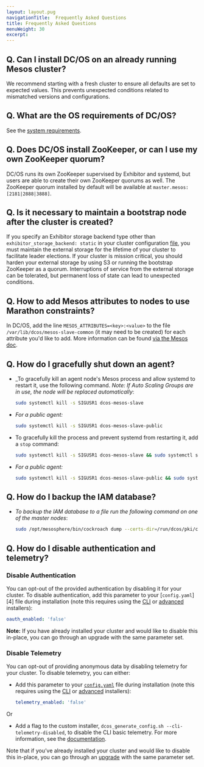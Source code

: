 ```yaml
---
layout: layout.pug
navigationTitle:  Frequently Asked Questions
title: Frequently Asked Questions
menuWeight: 30
excerpt:
---
```


<!-- This source repo for this topic is https://github.com/dcos/dcos-docs -->


## Q. Can I install DC/OS on an already running Mesos cluster?
We recommend starting with a fresh cluster to ensure all defaults are set to expected values. This prevents unexpected conditions related to mismatched versions and configurations.

## Q. What are the OS requirements of DC/OS?
See the [system requirements](/1.11/installing-upgrading/custom/system-requirements/).

## Q. Does DC/OS install ZooKeeper, or can I use my own ZooKeeper quorum?
DC/OS runs its own ZooKeeper supervised by Exhibitor and systemd, but users are able to create their own ZooKeeper quorums as well. The ZooKeeper quorum installed by default will be available at `master.mesos:[2181|2888|3888]`.

## Q. Is it necessary to maintain a bootstrap node after the cluster is created?
If you specify an Exhibitor storage backend type other than `exhibitor_storage_backend: static` in your cluster configuration [file](/1.11/installing-upgrading/custom/configuration/configuration-parameters/), you must maintain the external storage for the lifetime of your cluster to facilitate leader elections. If your cluster is mission critical, you should harden your external storage by using S3 or running the bootstrap ZooKeeper as a quorum. Interruptions of service from the external storage can be tolerated, but permanent loss of state can lead to unexpected conditions.

## Q. How to add Mesos attributes to nodes to use Marathon constraints?

In DC/OS, add the line `MESOS_ATTRIBUTES=<key>:<value>` to the file `/var/lib/dcos/mesos-slave-common` (it may need to be created) for each attribute you'd like to add. More information can be found [via the Mesos doc](http://mesos.apache.org/documentation/latest/attributes-resources/).

## Q. How do I gracefully shut down an agent?

- _To gracefully kill an agent node's Mesos process and allow systemd to restart it, use the following command. _Note: If Auto Scaling Groups are in use, the node will be replaced automatically_:

    ```bash
    sudo systemctl kill -s SIGUSR1 dcos-mesos-slave
    ```
- _For a public agent:_

    ```bash
    sudo systemctl kill -s SIGUSR1 dcos-mesos-slave-public
    ```

- To gracefully kill the process and prevent systemd from restarting it, add a `stop` command:

    ```bash
    sudo systemctl kill -s SIGUSR1 dcos-mesos-slave && sudo systemctl stop dcos-mesos-slave
    ```

- _For a public agent:_

    ```bash
    sudo systemctl kill -s SIGUSR1 dcos-mesos-slave-public && sudo systemctl stop dcos-mesos-slave-public
    ```

## Q. How do I backup the IAM database?

- _To backup the IAM database to a file run the following command on one of the master nodes_:

    ```bash
    sudo /opt/mesosphere/bin/cockroach dump --certs-dir=/run/dcos/pki/cockroach --host=$(/opt/mesosphere/bin/detect_ip) iam > ~/iam-backup.sql
    ```

## Q. How do I disable authentication and telemetry?

### Disable Authentication

You can opt-out of the provided authentication by disabling it for your cluster. To disable authentication, add this parameter to your [`config.yaml`][4] file during installation (note this requires using the [CLI][1] or [advanced][2] installers):

```yaml
oauth_enabled: 'false'
```

**Note:** If you have already installed your cluster and would like to disable this in-place, you can go through an upgrade with the same parameter set.

### Disable Telemetry

You can opt-out of providing anonymous data by disabling telemetry for your cluster. To disable telemetry, you can either:

- Add this parameter to your [`config.yaml`][3] file during installation (note this requires using the [CLI][1] or [advanced][2] installers):

    ```yaml
    telemetry_enabled: 'false'
    ```
Or

- Add a flag to the custom installer, `dcos_generate_config.sh --cli-telemetry-disabled`, to disable the CLI basic telemetry. For more information, see the [documentation](/1.11/installing/oss/custom/cli/).


Note that if you’ve already installed your cluster and would like to disable this in-place, you can go through an [upgrade][3] with the same parameter set.

[1]: /1.11/installing-upgrading/custom/cli-installer/
[2]: /1.11/installing-upgrading/custom/advanced-installer/
[3]: /1.11/installing-upgrading/custom/configuration/configuration-parameters/



